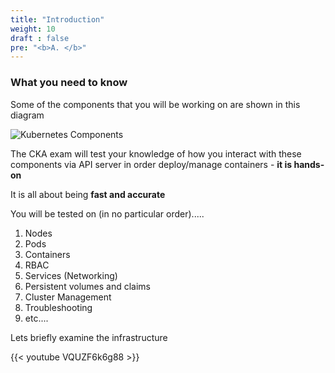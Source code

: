 ```yaml
---
title: "Introduction"
weight: 10
draft : false
pre: "<b>A. </b>"
---
```

### What you need to know

Some of the components that you will be working on are shown in this diagram

![Kubernetes Components](../images/components-of-kubernetes.png?classes=border)


The CKA exam will test your knowledge of how you interact with these components via API server in order deploy/manage containers - **it is hands-on**

It is all about being **fast and accurate**

You will be tested on (in no particular order).....

1. Nodes
2. Pods
3. Containers
4. RBAC
5. Services (Networking)
6. Persistent volumes and claims
7. Cluster Management
8. Troubleshooting
10. etc.... 

Lets briefly examine the infrastructure

{{< youtube VQUZF6k6g88 >}}
